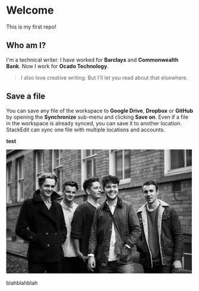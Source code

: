 # Welcome
This is my first repo! 

## Who am I?

I'm a technical writer. I have worked for **Barclays** and **Commonwealth Bank**. Now I work for **Ocado Technology**.

> I also love creative writing. But I'll let you read about that elsewhere.

## Save a file

You can save any file of the workspace to **Google Drive**, **Dropbox** or **GitHub** by opening the **Synchronize** sub-menu and clicking **Save on**. Even if a file in the workspace is already synced, you can save it to another location. StackEdit can sync one file with multiple locations and accounts.

<html><b>test</b></html>


![pic](https://github.com/hazzabee/hello-world/blob/master/Amber-Run.jpeg?raw=true "This is the pic")


blahblahblah
